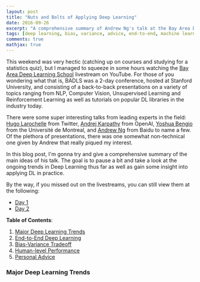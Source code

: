 ```yaml
---
layout: post
title: "Nuts and Bolts of Applying Deep Learning"
date: 2016-09-26
excerpt: "A comprehensive summary of Andrew Ng's talk at the Bay Area Deep Learning School (2016)"
tags: [deep learning, bias, variance, advice, end-to-end, machine learning]
comments: true
mathjax: true
---
```


This weekend was very hectic (catching up on courses and studying for a statistics quiz), but I managed to squeeze in some hours watching the [Bay Area Deep Learning School](http://www.bayareadlschool.org/) livestream on YouTube. For those of you wondering what that is, BADLS was a 2-day conference, hosted at Stanford University, and consisting of a back-to-back presentations on a variety of topics ranging from NLP, Computer Vision, Unsupervised Learning and Reinforcement Learning as well as tutorials on popular DL libraries in the industry today. 

There were some super interesting talks from leading experts in the field: [Hugo Larochelle](http://www.dmi.usherb.ca/~larocheh/index_en.html) from Twitter, [Andrej Karpathy](http://cs.stanford.edu/people/karpathy/) from OpenAI, [Yoshua Bengio](http://www.iro.umontreal.ca/~bengioy/yoshua_en/index.html) from the Université de Montreal, and [Andrew Ng](http://www.andrewng.org/) from Baidu to name a few. Of the plethora of presentations, there was one somewhat non-technical one given by Andrew that really piqued my interest. 

In this blog post, I'm gonna try and give a comprehensive summary of the main ideas of his talk. The goal is to pause a bit and take a look at the ongoing trends in Deep Learning thus far as well as gain some insight into applying DL in practice.

By the way, if you missed out on the livestreams, you can still view them at the following:

- [Day 1](https://www.youtube.com/watch?v=eyovmAtoUx0)
- [Day 2](https://www.youtube.com/watch?v=9dXiAecyJrY)


**Table of Contents**:

1. [Major Deep Learning Trends](#toc1)
2. [End-to-End Deep Learning](#toc2)
3. [Bias-Variance Tradeoff](#toc3)
4. [Human-level Performance](#toc4)
5. [Personal Advice](#toc5)

<a name='intro'></a>

### Major Deep Learning Trends
